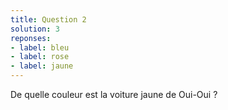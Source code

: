```yaml
---
title: Question 2
solution: 3
reponses:
- label: bleu
- label: rose
- label: jaune
---
```

De quelle couleur est la voiture jaune de Oui-Oui ?

